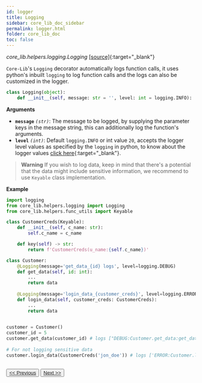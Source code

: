 ```yaml
---
id: logger
title: Logging
sidebar: core_lib_doc_sidebar
permalink: logger.html
folder: core_lib_doc
toc: false
---
```


*core_lib.helpers.logging.Logging* [[source]](https://github.com/shay-te/core-lib/blob/master/core_lib/helpers/logging.py#L7){:target="_blank"}

`Core-Lib`'s `Logging` decorator automatically logs function calls, it uses python's inbuilt `logging` to log function calls and the logs can also be customized in the logger.

```python
class Logging(object):
    def __init__(self, message: str = '', level: int = logging.INFO):
```
**Arguments**

- **`message`** *`(str)`*: The message to be logged, by supplying the parameter keys in the message string, this can additionally log the function's arguments.  
- **`level`** *`(int)`*: Default `logging.INFO` or int value `20`, accepts the logger level values as specified by the `logging` in python,
to know about the logger values [click here](https://docs.python.org/3/library/logging.html#logging-levels){:target="_blank"}.


>**Warning** If you wish to log data, keep in mind that there's a potential that the data might include sensitive information, we recommend to use `Keyable` class implementation.


**Example**

```python
import logging
from core_lib.helpers.logging import Logging
from core_lib.helpers.func_utils import Keyable

class CustomerCreds(Keyable):
    def __init__(self, c_name: str):
        self.c_name = c_name

    def key(self) -> str:
        return f'CustomerCreds(u_name:{self.c_name})'

class Customer:
    @Logging(message='get_data_{id} logs', level=logging.DEBUG)
    def get_data(self, id: int):
        ...
        return data
    
    @Logging(message='login_data_{customer_creds}', level=logging.ERROR)
    def login_data(self, customer_creds: CustomerCreds):
        ...
        return data
    

customer = Customer()
customer_id = 5
customer.get_data(customer_id) # logs ["DEBUG:Customer.get_data:get_data_5 logs"]
    
# For not logging sensitive data
customer.login_data(CustomerCreds('jon_doe')) # logs ['ERROR:Customer.login_data:login_data_CustomerCreds(u_name:jon_doe)']
```

<div style="margin-top:2em">
    <button class="pagePrevious-btn"><a href="/instantiate_config.html"><< Previous</a></button>
    <button class="pageNext-btn"><a href="/strings.html">Next >></a></button>
</div>